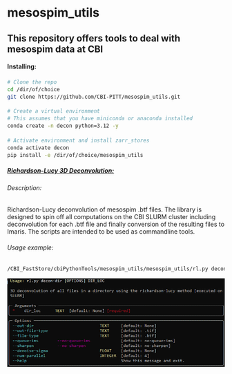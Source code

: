 # mesospim_utils

## This repository offers tools to deal with mesospim data at CBI

#### Installing:

```bash
# Clone the repo
cd /dir/of/choice
git clone https://github.com/CBI-PITT/mesospim_utils.git

# Create a virtual environment
# This assumes that you have miniconda or anaconda installed
conda create -n decon python=3.12 -y

# Activate environment and install zarr_stores
conda activate decon
pip install -e /dir/of/choice/mesospim_utils
```



##### <u>Richardson-Lucy 3D Deconvolution:</u>

###### Description:

Richardson-Lucy deconvolution of mesospim .btf files. The library is designed to spin off all computations on the CBI SLURM cluster including deconvolution for each .btf file and finally conversion of the resulting files to Imaris. The scripts are intended to be used as commandline tools. 

###### Usage example:

```bash
/CBI_FastStore/cbiPythonTools/mesospim_utils/mesospim_utils/rl.py decon-dir --help
```

![decon-dir-help](https://github.com/CBI-PITT/mesospim_utils/raw/refs/heads/main/images/decon-dir-help.png)

